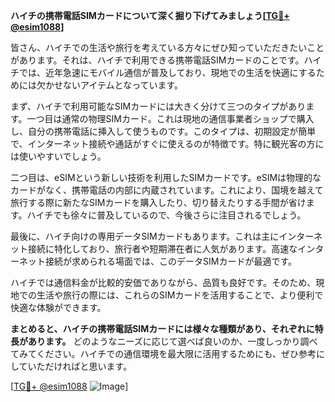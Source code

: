 **ハイチの携帯電話SIMカードについて深く掘り下げてみましょう[[TG💪+ @esim1088](https://t.me/s/esim1088)]**

皆さん、ハイチでの生活や旅行を考えている方々にぜひ知っていただきたいことがあります。それは、ハイチで利用できる携帯電話SIMカードのことです。ハイチでは、近年急速にモバイル通信が普及しており、現地での生活を快適にするためには欠かせないアイテムとなっています。

まず、ハイチで利用可能なSIMカードには大きく分けて三つのタイプがあります。一つ目は通常の物理SIMカード。これは現地の通信事業者ショップで購入し、自分の携帯電話に挿入して使うものです。このタイプは、初期設定が簡単で、インターネット接続や通話がすぐに使えるのが特徴です。特に観光客の方には使いやすいでしょう。

二つ目は、eSIMという新しい技術を利用したSIMカードです。eSIMは物理的なカードがなく、携帯電話の内部に内蔵されています。これにより、国境を越えて旅行する際に新たなSIMカードを購入したり、切り替えたりする手間が省けます。ハイチでも徐々に普及しているので、今後さらに注目されるでしょう。

最後に、ハイチ向けの専用データSIMカードもあります。これは主にインターネット接続に特化しており、旅行者や短期滞在者に人気があります。高速なインターネット接続が求められる場面では、このデータSIMカードが最適です。

ハイチでは通信料金が比較的安価でありながら、品質も良好です。そのため、現地での生活や旅行の際には、これらのSIMカードを活用することで、より便利で快適な体験ができます。

**まとめると、ハイチの携帯電話SIMカードには様々な種類があり、それぞれに特長があります。** どのようなニーズに応じて選べば良いのか、一度しっかり調べてみてください。ハイチでの通信環境を最大限に活用するためにも、ぜひ参考にしていただければと思います。

[[TG💪+ @esim1088](https://t.me/s/esim1088) ![Image](https://i.postimg.cc/Y0z9fWf4/image.png)]
